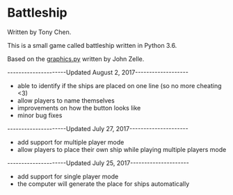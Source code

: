 # Battleship

Written by Tony Chen.

This is a small game called battleship written in Python 3.6.

Based on the [graphics.py](http://mcsp.wartburg.edu/zelle/python/graphics.py) written by John Zelle.

---------------------Updated August 2, 2017-------------------
- able to identify if the ships are placed on one line (so no more cheating <3)
- allow players to name themselves
- improvements on how the button looks like
- minor bug fixes

---------------------Updated July 27, 2017---------------------
- add support for multiple player mode
- allow players to place their own ship while playing multiple players mode

---------------------Updated July 25, 2017---------------------
- add support for single player mode
- the computer will generate the place for ships automatically
